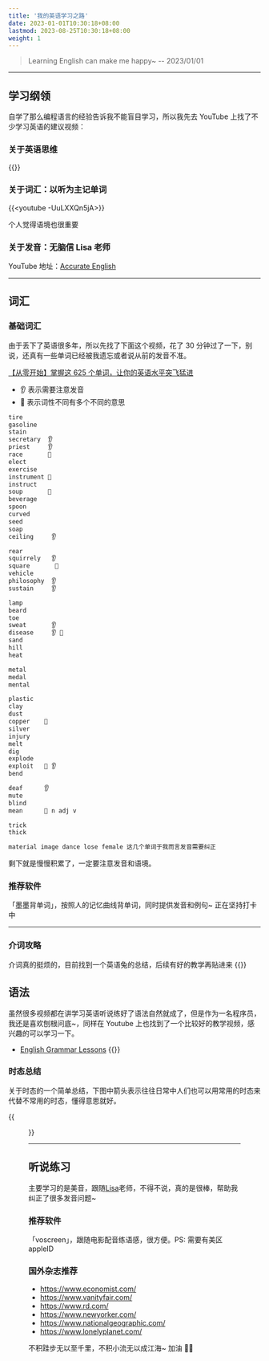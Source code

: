 ```yaml
---
title: '我的英语学习之路'
date: 2023-01-01T10:30:18+08:00
lastmod: 2023-08-25T10:30:18+08:00
weight: 1
---
```


> Learning English can make me happy~ -- 2023/01/01

---

## 学习纲领

自学了那么编程语言的经验告诉我不能盲目学习，所以我先去 YouTube 上找了不少学习英语的建议视频：

### 关于英语思维

{{<youtube kyOCMfcoqNc>}}

### 关于词汇：以听为主记单词

{{<youtube -UuLXXQn5jA>}}

个人觉得语境也很重要

### 关于发音：无脑信 Lisa 老师

YouTube 地址：[Accurate English](https://www.youtube.com/@AccurateEnglish)

---

## 词汇

### 基础词汇

由于丢下了英语很多年，所以先找了下面这个视频，花了 30 分钟过了一下，别说，还真有一些单词已经被我遗忘或者说从前的发音不准。

[【从零开始】掌握这 625 个单词，让你的英语水平突飞猛进](https://www.youtube.com/watch?v=zc3UQQVgQ1s)

- 👂 表示需要注意发音
- 🤹 表示词性不同有多个不同的意思

```txt
tire
gasoline
stain
secretary  👂
priest     👂
race       🤹
elect
exercise
instrument 🤹
instruct
soup       🤹
beverage
spoon
curved
seed
soap
ceiling     👂

rear
squirrely   👂
square       🤹
vehicle
philosophy  👂
sustain     👂

lamp
beard
toe
sweat       👂
disease     👂 🤹
sand
hill
heat

metal
medal
mental

plastic
clay
dust
copper    🤹
silver
injury
melt
dig
explode
exploit   🤹 👂
bend

deaf      👂
mute
blind
mean      🤹 n adj v

trick
thick

material image dance lose female 这几个单词于我而言发音需要纠正
```

剩下就是慢慢积累了，一定要注意发音和语境。

### 推荐软件

「墨墨背单词」，按照人的记忆曲线背单词，同时提供发音和例句~ 正在坚持打卡中

---

### 介词攻略

介词真的挺烦的，目前找到一个英语兔的总结，后续有好的教学再贴进来
{{<youtube VcZglLpFlRs>}}

## 语法

虽然很多视频都在讲学习英语听说练好了语法自然就成了，但是作为一名程序员，我还是喜欢刨根问底~，同样在 Youtube 上也找到了一个比较好的教学视频，感兴趣的可以学习一下。

- [English Grammar Lessons](https://www.youtube.com/playlist?list=PLD6t6ckHsruY_i7_rZhKcRBmXDdawiqUM)
  {{<youtube jul2urONzOQ>}}

### 时态总结

关于时态的一个简单总结，下图中箭头表示往往日常中人们也可以用常用的时态来代替不常用的时态，懂得意思就好。

{{<figure src="/images/time-tense.png" title="">}}

---

## 听说练习

主要学习的是美音，跟随[Lisa](https://www.youtube.com/@AccurateEnglish)老师，不得不说，真的是很棒，帮助我纠正了很多发音问题~

### 推荐软件

「voscreen」，跟随电影配音练语感，很方便。PS: 需要有美区 appleID

### 国外杂志推荐

- https://www.economist.com/
- https://www.vanityfair.com/
- https://www.rd.com/
- https://www.newyorker.com/
- https://www.nationalgeographic.com/
- https://www.lonelyplanet.com/

不积跬步无以至千里，不积小流无以成江海~ 加油 💪🏻

